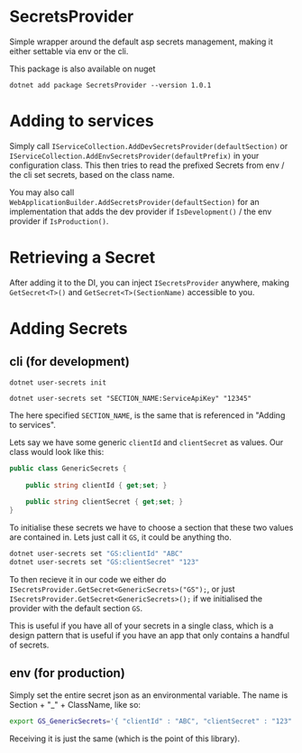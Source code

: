 # SecretsProvider

Simple wrapper around the default asp secrets management, making it either settable
via env or the cli.

This package is also available on nuget 

`dotnet add package SecretsProvider --version 1.0.1`

# Adding to services

Simply call `IServiceCollection.AddDevSecretsProvider(defaultSection)` or `IServiceCollection.AddEnvSecretsProvider(defaultPrefix)`
in your configuration class. This then tries to read the prefixed Secrets from env / the cli set secrets, based on the class name.

You may also call `WebApplicationBuilder.AddSecretsProvider(defaultSection)` for an implementation that adds the dev provider if `IsDevelopment()` / the env
provider if `IsProduction()`.

# Retrieving a Secret

After adding it to the DI, you can inject `ISecretsProvider` anywhere, making `GetSecret<T>()` and `GetSecret<T>(SectionName)` accessible to you.

# Adding Secrets

## cli (for development)

`dotnet user-secrets init`

`dotnet user-secrets set "SECTION_NAME:ServiceApiKey" "12345"`

The here specified `SECTION_NAME`, is the same that is referenced in "Adding to services".

Lets say we have some generic `clientId` and `clientSecret` as values. Our class would look like this:

```csharp
public class GenericSecrets {
    
    public string clientId { get;set; }
    
    public string clientSecret { get;set; }
}
```

To initialise these secrets we have to choose a section that these two values are contained in. Lets just call it `GS`, it could be anything tho.

```bash
dotnet user-secrets set "GS:clientId" "ABC"
dotnet user-secrets set "GS:clientSecret" "123"
```

To then recieve it in our code we either do `ISecretsProvider.GetSecret<GenericSecrets>("GS");`, or just `ISecretsProvider.GetSecret<GenericSecrets>();` if we initialised the provider with the default section `GS`.

This is useful if you have all of your secrets in a single class, which is a design pattern that is useful if you have an app that only contains a handful of secrets.

##  env (for production)

Simply set the entire secret json as an environmental variable. The name is Section + "_" + ClassName, like so:

```bash
export GS_GenericSecrets='{ "clientId" : "ABC", "clientSecret" : "123" }'
```

Receiving it is just the same (which is the point of this library).



